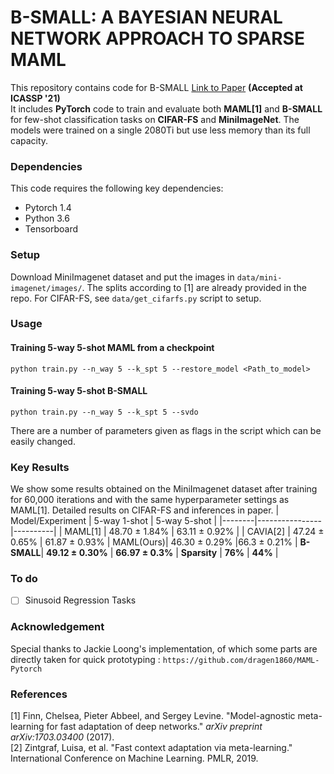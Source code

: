 # B-SMALL: A BAYESIAN NEURAL NETWORK APPROACH TO SPARSE MAML
This repository contains code for B-SMALL [Link to Paper](https://arxiv.org/abs/2101.00203) **(Accepted at ICASSP '21)**  
It includes **PyTorch** code to train and evaluate both **MAML[1]** and **B-SMALL** for few-shot classification tasks on **CIFAR-FS** and 
**MiniImageNet**. The models were trained on a single 2080Ti but use less memory than its full capacity.

### Dependencies
This code requires the following key dependencies:
- Pytorch 1.4
- Python 3.6
- Tensorboard

### Setup
Download MiniImagenet dataset and put the images in ```data/mini-imagenet/images/```. The splits according to [1] are already provided in the repo. For CIFAR-FS, see ```data/get_cifarfs.py``` script to setup.

### Usage
#### Training 5-way 5-shot MAML from a checkpoint
```
python train.py --n_way 5 --k_spt 5 --restore_model <Path_to_model>
```
#### Training 5-way 5-shot B-SMALL 
```
python train.py --n_way 5 --k_spt 5 --svdo 
```
There are a number of parameters given as flags in the script which can be easily changed. 
### Key Results
We show some results obtained on the MiniImagenet dataset after training for 60,000 iterations and with the same hyperparameter settings as MAML[1]. Detailed results on CIFAR-FS and inferences in paper.
| Model/Experiment | 5-way 1-shot  | 5-way 5-shot |
|--------|----------------|----------|
| MAML[1] | 48.70 ± 1.84% | 63.11 ± 0.92% | 
| CAVIA[2] | 47.24 ± 0.65% | 61.87 ± 0.93% | 
MAML(Ours)| 46.30 ± 0.29%    |66.3 ± 0.21% |
**B-SMALL**| **49.12 ± 0.30%**  | **66.97 ± 0.3%** |
**Sparsity** | **76%** | **44%** |

### To do
- [ ] Sinusoid Regression Tasks

### Acknowledgement
Special thanks to Jackie Loong's implementation, of which some parts are directly taken for quick prototyping : ```https://github.com/dragen1860/MAML-Pytorch```

### References

[1] Finn, Chelsea, Pieter Abbeel, and Sergey Levine. "Model-agnostic meta-learning for fast adaptation of deep networks." *arXiv preprint arXiv:1703.03400* (2017).  
[2] Zintgraf, Luisa, et al. "Fast context adaptation via meta-learning." International Conference on Machine Learning. PMLR, 2019.
